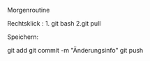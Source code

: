 Morgenroutine

Rechtsklick : 1. git bash 2.git pull


Speichern:

git add
git commit -m "Änderungsinfo"
git push
